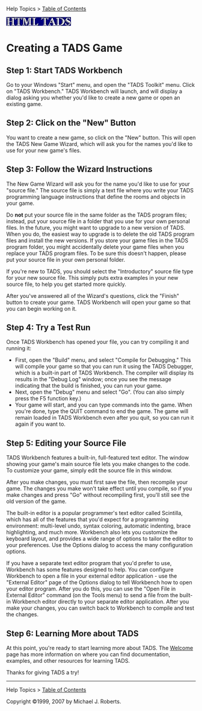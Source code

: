 ---
---
Help Topics \> [Table of Contents](wbcont.html)  
  

  
  
  
![](../htmltads.jpg)  

# Creating a TADS Game

  
  

  
  

## Step 1: Start TADS Workbench

Go to your Windows "Start" menu, and open the "TADS Toolkit" menu. Click
on "TADS Workbench." TADS Workbench will launch, and will display a
dialog asking you whether you'd like to create a new game or open an
existing game.  
  

## Step 2: Click on the "New" Button

You want to create a new game, so click on the "New" button. This will
open the TADS New Game Wizard, which will ask you for the names you'd
like to use for your new game's files.  
  

## Step 3: Follow the Wizard Instructions

The New Game Wizard will ask you for the name you'd like to use for your
"source file." The source file is simply a text file where you write
your TADS programming language instructions that define the rooms and
objects in your game.

Do **not** put your source file in the same folder as the TADS program
files; instead, put your source file in a folder that you use for your
own personal files. In the future, you might want to upgrade to a new
version of TADS. When you do, the easiest way to upgrade is to delete
the old TADS program files and install the new versions. If you store
your game files in the TADS program folder, you might accidentally
delete your game files when you replace your TADS program files. To be
sure this doesn't happen, please put your source file in your own
personal folder.

If you're new to TADS, you should select the "Introductory" source file
type for your new source file. This simply puts extra examples in your
new source file, to help you get started more quickly.

After you've answered all of the Wizard's questions, click the "Finish"
button to create your game. TADS Workbench will open your game so that
you can begin working on it.  
  

## Step 4: Try a Test Run

Once TADS Workbench has opened your file, you can try compiling it and
running it:

- First, open the "Build" menu, and select "Compile for Debugging." This
  will compile your game so that you can run it using the TADS Debugger,
  which is a built-in part of TADS Workbench. The compiler will display
  its results in the "Debug Log" window; once you see the message
  indicating that the build is finished, you can run your game.
- Next, open the "Debug" menu and select "Go". (You can also simply
  press the F5 function key.)
- Your game will start, and you can type commands into the game. When
  you're done, type the QUIT command to end the game. The game will
  remain loaded in TADS Workbench even after you quit, so you can run it
  again if you want to.

  
  

## Step 5: Editing your Source File

TADS Workbench features a built-in, full-featured text editor. The
window showing your game's main source file lets you make changes to the
code. To customize your game, simply edit the source file in this
window.

After you make changes, you must first save the file, then recompile
your game. The changes you make won't take effect until you compile, so
if you make changes and press "Go" without recompiling first, you'll
still see the old version of the game.

The built-in editor is a popular programmer's text editor called
Scintilla, which has all of the features that you'd expect for a
programming environment: multi-level undo, syntax coloring, automatic
indenting, brace highlighting, and much more. Workbench also lets you
customize the keyboard layout, and provides a wide range of options to
tailor the editor to your preferences. Use the Options dialog to access
the many configuration options.

If you have a separate text editor program that you'd prefer to use,
Workbench has some features designed to help. You can configure
Workbench to open a file in your external editor application - use the
"External Editor" page of the Options dialog to tell Workbench how to
open your editor program. After you do this, you can use the "Open File
in External Editor" command (on the Tools menu) to send a file from the
built-in Workbench editor directly to your separate editor application.
After you make your changes, you can switch back to Workbench to compile
and test the changes.  
  

## Step 6: Learning More about TADS

At this point, you're ready to start learning more about TADS. The
[Welcome](../authkit/welcome.html) page has more information on where you
can find documentation, examples, and other resources for learning TADS.

Thanks for giving TADS a try!  
  
  
  
  

------------------------------------------------------------------------

  
Help Topics \> [Table of Contents](wbcont.html)  
  
Copyright ©1999, 2007 by Michael J. Roberts.
